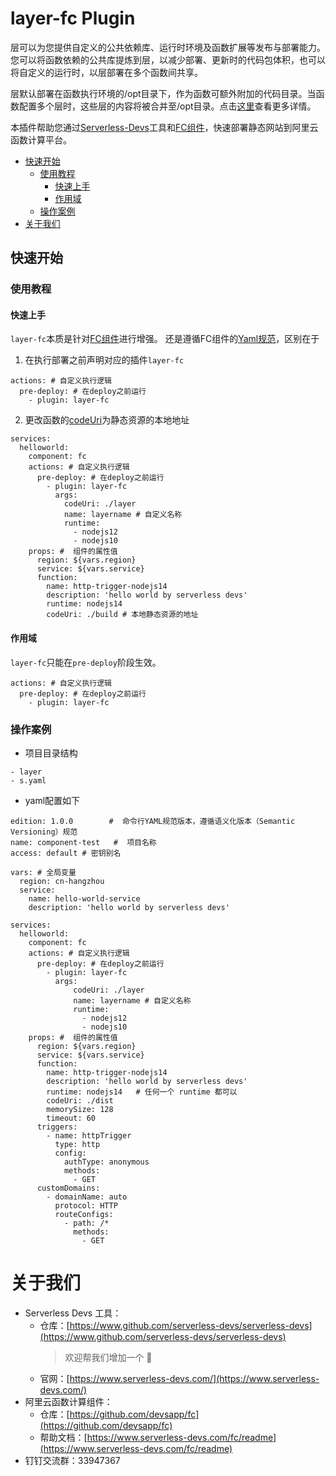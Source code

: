# layer-fc Plugin

层可以为您提供自定义的公共依赖库、运行时环境及函数扩展等发布与部署能力。您可以将函数依赖的公共库提炼到层，以减少部署、更新时的代码包体积，也可以将自定义的运行时，以层部署在多个函数间共享。 

层默认部署在函数执行环境的/opt目录下，作为函数可额外附加的代码目录。当函数配置多个层时，这些层的内容将被合并至/opt目录。点击[这里](https://help.aliyun.com/document_detail/193057.html)查看更多详情。

本插件帮助您通过[Serverless-Devs](https://github.com/Serverless-Devs/Serverless-Devs)工具和[FC组件](https://github.com/devsapp/fc)，快速部署静态网站到阿里云函数计算平台。


- [快速开始](#快速开始)
  - [使用教程](#使用教程)
    - [快速上手](#快速上手)
    - [作用域](#作用域)
  - [操作案例](#操作案例)
- [关于我们](#关于我们)

## 快速开始
### 使用教程
#### 快速上手
`layer-fc`本质是针对[FC组件](https://serverless-devs.com/fc/readme)进行增强。
还是遵循FC组件的[Yaml规范](https://serverless-devs.com/fc/yaml/readme)，区别在于
1. 在执行部署之前声明对应的插件`layer-fc`
```
actions: # 自定义执行逻辑
  pre-deploy: # 在deploy之前运行
    - plugin: layer-fc
```
2. 更改函数的[codeUri](https://serverless-devs.com/fc/yaml/function)为静态资源的本地地址
```
services:
  helloworld:
    component: fc
    actions: # 自定义执行逻辑
      pre-deploy: # 在deploy之前运行
        - plugin: layer-fc
          args:
            codeUri: ./layer
            name: layername # 自定义名称
            runtime:
              - nodejs12
              - nodejs10
    props: #  组件的属性值
      region: ${vars.region}
      service: ${vars.service}
      function:
        name: http-trigger-nodejs14
        description: 'hello world by serverless devs'
        runtime: nodejs14
        codeUri: ./build # 本地静态资源的地址
```


#### 作用域
`layer-fc`只能在`pre-deploy`阶段生效。
```
actions: # 自定义执行逻辑
  pre-deploy: # 在deploy之前运行
    - plugin: layer-fc
```

### 操作案例
- 项目目录结构
```
- layer
- s.yaml
```
- yaml配置如下
```
edition: 1.0.0        #  命令行YAML规范版本，遵循语义化版本（Semantic Versioning）规范
name: component-test   #  项目名称
access: default # 密钥别名

vars: # 全局变量
  region: cn-hangzhou
  service:
    name: hello-world-service
    description: 'hello world by serverless devs'

services:
  helloworld:
    component: fc
    actions: # 自定义执行逻辑
      pre-deploy: # 在deploy之前运行
        - plugin: layer-fc
          args:
              codeUri: ./layer
              name: layername # 自定义名称
              runtime:
                - nodejs12
                - nodejs10
    props: #  组件的属性值
      region: ${vars.region}
      service: ${vars.service}
      function:
        name: http-trigger-nodejs14
        description: 'hello world by serverless devs'
        runtime: nodejs14   # 任何一个 runtime 都可以
        codeUri: ./dist
        memorySize: 128
        timeout: 60
      triggers:
        - name: httpTrigger
          type: http
          config:
            authType: anonymous
            methods:
              - GET
      customDomains:
        - domainName: auto
          protocol: HTTP
          routeConfigs:
            - path: /*
              methods:
                - GET
```








# 关于我们
- Serverless Devs 工具：
    - 仓库：[https://www.github.com/serverless-devs/serverless-devs](https://www.github.com/serverless-devs/serverless-devs)    
      > 欢迎帮我们增加一个 :star2: 
    - 官网：[https://www.serverless-devs.com/](https://www.serverless-devs.com/)
- 阿里云函数计算组件：
    - 仓库：[https://github.com/devsapp/fc](https://github.com/devsapp/fc)
    - 帮助文档：[https://www.serverless-devs.com/fc/readme](https://www.serverless-devs.com/fc/readme)
- 钉钉交流群：33947367    
